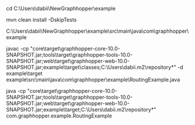 cd C:\Users\dabii\NewGraphhopper\example

mvn clean install -DskipTests

C:\Users\dabii\NewGraphhopper\example\src\main\java\com\graphhopper\example

javac -cp "core\target\graphhopper-core-10.0-SNAPSHOT.jar;tools\target\graphhopper-tools-10.0-SNAPSHOT.jar;web\target\graphhopper-web-10.0-SNAPSHOT.jar;example\target\classes;C:\Users\dabii\.m2\repository\*" -d example\target example\src\main\java\com\graphhopper\example\RoutingExample.java

java -cp "core\target\graphhopper-core-10.0-SNAPSHOT.jar;tools\target\graphhopper-tools-10.0-SNAPSHOT.jar;web\target\graphhopper-web-10.0-SNAPSHOT.jar;example\target;C:\Users\dabii\.m2\repository\*" com.graphhopper.example.RoutingExample
